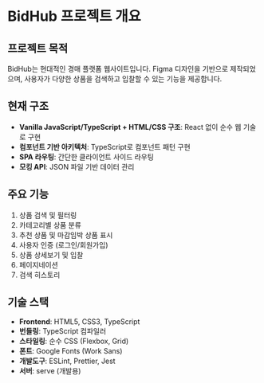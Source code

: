 # BidHub 프로젝트 개요

## 프로젝트 목적
BidHub는 현대적인 경매 플랫폼 웹사이트입니다. Figma 디자인을 기반으로 제작되었으며, 사용자가 다양한 상품을 검색하고 입찰할 수 있는 기능을 제공합니다.

## 현재 구조
- **Vanilla JavaScript/TypeScript + HTML/CSS 구조**: React 없이 순수 웹 기술로 구현
- **컴포넌트 기반 아키텍처**: TypeScript로 컴포넌트 패턴 구현
- **SPA 라우팅**: 간단한 클라이언트 사이드 라우팅
- **모킹 API**: JSON 파일 기반 데이터 관리

## 주요 기능
1. 상품 검색 및 필터링
2. 카테고리별 상품 분류
3. 추천 상품 및 마감임박 상품 표시
4. 사용자 인증 (로그인/회원가입)
5. 상품 상세보기 및 입찰
6. 페이지네이션
7. 검색 히스토리

## 기술 스택
- **Frontend**: HTML5, CSS3, TypeScript
- **번들링**: TypeScript 컴파일러
- **스타일링**: 순수 CSS (Flexbox, Grid)
- **폰트**: Google Fonts (Work Sans)
- **개발도구**: ESLint, Prettier, Jest
- **서버**: serve (개발용)